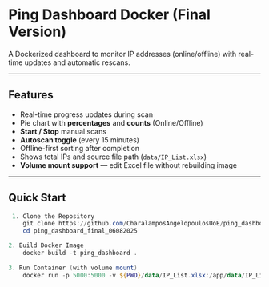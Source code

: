 # Ping Dashboard Docker (Final Version)

A Dockerized dashboard to monitor IP addresses (online/offline) with real-time updates and automatic rescans.

---

## Features

- Real-time progress updates during scan
- Pie chart with **percentages** and **counts** (Online/Offline)
- **Start / Stop** manual scans
- **Autoscan toggle** (every 15 minutes)
- Offline-first sorting after completion
- Shows total IPs and source file path (`data/IP_List.xlsx`)
- **Volume mount support** — edit Excel file without rebuilding image

---

## Quick Start



```powershell
 1. Clone the Repository
    git clone https://github.com/CharalamposAngelopoulosUoE/ping_dashboard_final_06082025.git
    cd ping_dashboard_final_06082025

2. Build Docker Image
    docker build -t ping_dashboard .
    
3. Run Container (with volume mount)   
    docker run -p 5000:5000 -v ${PWD}/data/IP_List.xlsx:/app/data/IP_List.xlsx ping_dashboard